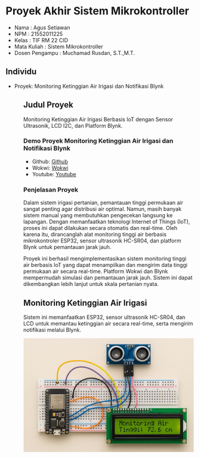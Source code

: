 # Proyek Akhir Sistem Mikrokontroller
<ul>
   <li>Nama : Agus Setiawan</li>
   <li>NPM : 21552011225</li>
   <li>Kelas : TIF RM 22 CID</li>
  <li>Mata Kuliah : Sistem Mikrokontroller</li>
  <li>Dosen Pengampu : Muchamad Rusdan, S.T.,M.T.</a></li>
</ul>

## Individu
<ul>
  <li>Proyek: Monitoring Ketinggian Air Irigasi dan Notifikasi Blynk</li>
  <ul>

## Judul Proyek
<p>Monitoring Ketinggian Air Irigasi Berbasis IoT dengan Sensor Ultrasonik, LCD I2C, dan Platform Blynk.</p>

### Demo Proyek Monitoring Ketinggian Air Irigasi dan Notifikasi Blynk
<ul>
  <li>Github: <a href="">Github</a></li>
  <li>Wokwi: <a href="">Wokwi</a></li>
  <li>Youtube: <a href="">Youtube</a></li>
</ul>

### Penjelasan Proyek
<p>Dalam sistem irigasi pertanian, pemantauan tinggi permukaan air sangat penting agar distribusi air optimal. Namun, masih banyak sistem manual yang membutuhkan pengecekan langsung ke lapangan. Dengan memanfaatkan teknologi Internet of Things (IoT), proses ini dapat dilakukan secara otomatis dan real-time. Oleh karena itu, dirancanglah alat monitoring tinggi air berbasis mikrokontroler ESP32, sensor ultrasonik HC-SR04, dan platform Blynk untuk pemantauan jarak jauh.

Proyek ini berhasil mengimplementasikan sistem monitoring tinggi air berbasis IoT yang dapat menampilkan dan mengirim data tinggi permukaan air secara real-time. Platform Wokwi dan Blynk mempermudah simulasi dan pemantauan jarak jauh. Sistem ini dapat dikembangkan lebih lanjut untuk skala pertanian nyata.</p>

## Monitoring Ketinggian Air Irigasi

Sistem ini memanfaatkan ESP32, sensor ultrasonik HC-SR04, dan LCD untuk memantau ketinggian air secara real-time, serta mengirim notifikasi melalui Blynk.

![Monitoring Air](https://github.com/agussetiawanz/Monitoring-Ketinggian-Air-Irigasi-dan-Notifikasi-Blynk/blob/main/MonitoringAir.JPG)
